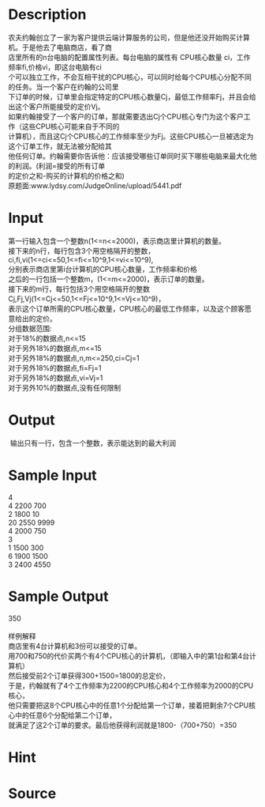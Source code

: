 
# Description

<div class="content"><div>农夫约翰创立了一家为客户提供云端计算服务的公司，但是他还没开始购买计算机。于是他去了电脑商店，看了商</div>
<div>店里所有的n台电脑的配置属性列表。每台电脑的属性有 CPU核心数量 ci，工作频率fi,价格vi，即这台电脑有ci</div>
<div>个可以独立工作，不会互相干扰的CPU核心，可以同时给每个CPU核心分配不同的任务。当一个客户在约翰的公司里</div>
<div>下订单的时候，订单里会指定特定的CPU核心数量Cj，最低工作频率Fj，并且会给出这个客户所能接受的定价Vj。</div>
<div>如果约翰接受了一个客户的订单，那就需要选出Cj个CPU核心专门为这个客户工作（这些CPU核心可能来自于不同的</div>
<div>计算机），而且这Cj个CPU核心的工作频率至少为Fj。这些CPU核心一旦被选定为这个订单工作，就无法被分配给其</div>
<div>他任何订单。约翰需要你告诉他：应该接受哪些订单同时买下哪些电脑来最大化他的利润。(利润=接受的所有订单</div>
<div>的定价之和-购买的计算机的价格之和)</div>
<div>原题面:www.lydsy.com/JudgeOnline/upload/5441.pdf</div>
<div></div></div>

# Input

<div class="content"><div>第一行输入包含一个整数n(1&lt;=n&lt;=2000)，表示商店里计算机的数量。</div>
<div>接下来的n行，每行包含3个用空格隔开的整数，ci,fi,vi(1&lt;=ci&lt;=50,1&lt;=fi&lt;=10^9,1&lt;=vi&lt;=10^9),</div>
<div>分别表示商店里第i台计算机的CPU核心数量，工作频率和价格</div>
<div>之后的一行包括一个整数m，(1&lt;=m&lt;=2000)，表示订单的数量。</div>
<div>接下来的m行，每行包括3个用空格隔开的整数Cj,Fj,Vj(1&lt;=Cj&lt;=50,1&lt;=Fj&lt;=10^9,1&lt;=Vj&lt;=10^9)，</div>
<div>表示这个订单所需的CPU核心数量，CPU核心的最低工作频率，以及这个顾客愿意给出的定价。</div>
<div>分组数据范围:</div>
<div>对于18%的数据点,n&lt;=15</div>
<div>对于另外18%的数据点,m&lt;=15</div>
<div>对于另外18%的数据点,n,m&lt;=250,ci=Cj=1</div>
<div>对于另外18%的数据点,fi=Fj=1</div>
<div>对于另外18%的数据点,vi=Vj=1</div>
<div>对于另外10%的数据点,没有任何限制</div>
<div></div></div>

# Output

<div class="content"><p> 输出只有一行，包含一个整数，表示能达到的最大利润</p>
<div></div></div>

# Sample Input

<div class="content"><span class="sampledata">4<br/>
4 2200 700<br/>
2 1800 10<br/>
20 2550 9999<br/>
4 2000 750<br/>
3<br/>
1 1500 300<br/>
6 1900 1500<br/>
3 2400 4550</span></div>

# Sample Output

<div class="content"><span class="sampledata">350<br/>
<br/>
样例解释<br/>
商店里有4台计算机和3份可以接受的订单。<br/>
用700和750的代价买两个有4个CPU核心的计算机，（即输入中的第1台和第4台计算机）<br/>
然后接受前2个订单获得300+1500=1800的总定价，<br/>
于是，约翰就有了4个工作频率为2200的CPU核心和4个工作频率为2000的CPU核心，<br/>
他只需要把这8个CPU核心中的任意1个分配给第一个订单，接着把剩余7个CPU核心中的任意6个分配给第二个订单，<br/>
就满足了这2个订单的要求。最后他获得利润就是1800-（700+750）=350</span></div>

# Hint

<div class="content"><p></p></div>

# Source

<div class="content"><p><a href="problemset.php?search="></a></p></div>

